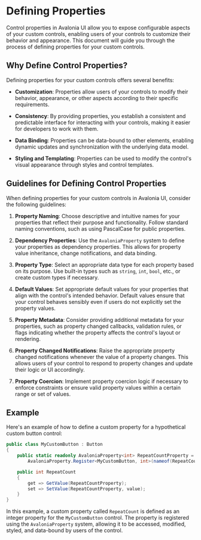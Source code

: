 # Defining Properties

Control properties in Avalonia UI allow you to expose configurable aspects of your custom controls, enabling users of your controls to customize their behavior and appearance. This document will guide you through the process of defining properties for your custom controls.

## Why Define Control Properties?

Defining properties for your custom controls offers several benefits:

- **Customization**: Properties allow users of your controls to modify their behavior, appearance, or other aspects according to their specific requirements.

- **Consistency**: By providing properties, you establish a consistent and predictable interface for interacting with your controls, making it easier for developers to work with them.

- **Data Binding**: Properties can be data-bound to other elements, enabling dynamic updates and synchronization with the underlying data model.

- **Styling and Templating**: Properties can be used to modify the control's visual appearance through styles and control templates.

## Guidelines for Defining Control Properties

When defining properties for your custom controls in Avalonia UI, consider the following guidelines:

1. **Property Naming**: Choose descriptive and intuitive names for your properties that reflect their purpose and functionality. Follow standard naming conventions, such as using PascalCase for public properties.

2. **Dependency Properties**: Use the `AvaloniaProperty` system to define your properties as dependency properties. This allows for property value inheritance, change notifications, and data binding.

3. **Property Type**: Select an appropriate data type for each property based on its purpose. Use built-in types such as `string`, `int`, `bool`, etc., or create custom types if necessary.

4. **Default Values**: Set appropriate default values for your properties that align with the control's intended behavior. Default values ensure that your control behaves sensibly even if users do not explicitly set the property values.

5. **Property Metadata**: Consider providing additional metadata for your properties, such as property changed callbacks, validation rules, or flags indicating whether the property affects the control's layout or rendering.

6. **Property Changed Notifications**: Raise the appropriate property changed notifications whenever the value of a property changes. This allows users of your control to respond to property changes and update their logic or UI accordingly.

7. **Property Coercion**: Implement property coercion logic if necessary to enforce constraints or ensure valid property values within a certain range or set of values.

## Example

Here's an example of how to define a custom property for a hypothetical custom button control:

```csharp
public class MyCustomButton : Button
{
    public static readonly AvaloniaProperty<int> RepeatCountProperty =
        AvaloniaProperty.Register<MyCustomButton, int>(nameof(RepeatCount), defaultValue: 1);

    public int RepeatCount
    {
        get => GetValue(RepeatCountProperty);
        set => SetValue(RepeatCountProperty, value);
    }
}
```

In this example, a custom property called `RepeatCount` is defined as an integer property for the `MyCustomButton` control. The property is registered using the `AvaloniaProperty` system, allowing it to be accessed, modified, styled, and data-bound by users of the control.